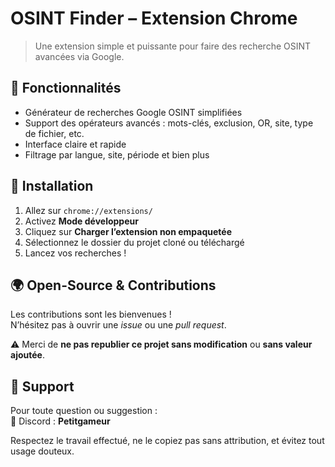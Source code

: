 # OSINT Finder – Extension Chrome

> Une extension simple et puissante pour faire des recherche OSINT avancées via Google.

## 🧠 Fonctionnalités

- Générateur de recherches Google OSINT simplifiées
- Support des opérateurs avancés : mots-clés, exclusion, OR, site, type de fichier, etc.
- Interface claire et rapide
- Filtrage par langue, site, période et bien plus

## 🔧 Installation

1. Allez sur `chrome://extensions/`
2. Activez **Mode développeur**
3. Cliquez sur **Charger l’extension non empaquetée**
4. Sélectionnez le dossier du projet cloné ou téléchargé
5. Lancez vos recherches !

## 🌍 Open-Source & Contributions

Les contributions sont les bienvenues !  
N’hésitez pas à ouvrir une *issue* ou une *pull request*.

⚠️ Merci de **ne pas republier ce projet sans modification** ou **sans valeur ajoutée**.

## 💬 Support

Pour toute question ou suggestion :  
📩 Discord : **Petitgameur**

Respectez le travail effectué, ne le copiez pas sans attribution, et évitez tout usage douteux.

